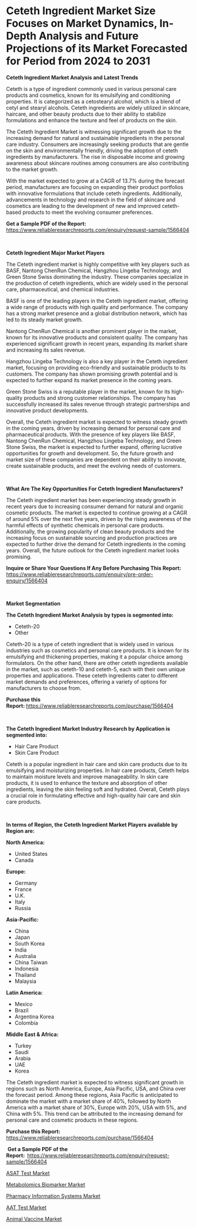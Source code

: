<p><h1>Ceteth Ingredient Market Size Focuses on Market Dynamics, In-Depth Analysis and Future Projections of its Market Forecasted for Period from 2024 to 2031</h1></p><p><strong>Ceteth Ingredient Market Analysis and Latest Trends</strong></p>
<p><p>Ceteth is a type of ingredient commonly used in various personal care products and cosmetics, known for its emulsifying and conditioning properties. It is categorized as a cetostearyl alcohol, which is a blend of cetyl and stearyl alcohols. Ceteth ingredients are widely utilized in skincare, haircare, and other beauty products due to their ability to stabilize formulations and enhance the texture and feel of products on the skin.</p><p>The Ceteth Ingredient Market is witnessing significant growth due to the increasing demand for natural and sustainable ingredients in the personal care industry. Consumers are increasingly seeking products that are gentle on the skin and environmentally friendly, driving the adoption of ceteth ingredients by manufacturers. The rise in disposable income and growing awareness about skincare routines among consumers are also contributing to the market growth.</p><p>With the market expected to grow at a CAGR of 13.7% during the forecast period, manufacturers are focusing on expanding their product portfolios with innovative formulations that include ceteth ingredients. Additionally, advancements in technology and research in the field of skincare and cosmetics are leading to the development of new and improved ceteth-based products to meet the evolving consumer preferences.</p></p>
<p><strong>Get a Sample PDF of the Report:&nbsp;</strong> <a href="https://www.reliableresearchreports.com/enquiry/request-sample/1566404">https://www.reliableresearchreports.com/enquiry/request-sample/1566404</a></p>
<p>&nbsp;</p>
<p><strong>Ceteth Ingredient Major Market Players</strong></p>
<p><p>The Ceteth ingredient market is highly competitive with key players such as BASF, Nantong ChenRun Chemical, Hangzhou Lingeba Technology, and Green Stone Swiss dominating the industry. These companies specialize in the production of ceteth ingredients, which are widely used in the personal care, pharmaceutical, and chemical industries.</p><p>BASF is one of the leading players in the Ceteth ingredient market, offering a wide range of products with high quality and performance. The company has a strong market presence and a global distribution network, which has led to its steady market growth.</p><p>Nantong ChenRun Chemical is another prominent player in the market, known for its innovative products and consistent quality. The company has experienced significant growth in recent years, expanding its market share and increasing its sales revenue.</p><p>Hangzhou Lingeba Technology is also a key player in the Ceteth ingredient market, focusing on providing eco-friendly and sustainable products to its customers. The company has shown promising growth potential and is expected to further expand its market presence in the coming years.</p><p>Green Stone Swiss is a reputable player in the market, known for its high-quality products and strong customer relationships. The company has successfully increased its sales revenue through strategic partnerships and innovative product developments.</p><p>Overall, the Ceteth ingredient market is expected to witness steady growth in the coming years, driven by increasing demand for personal care and pharmaceutical products. With the presence of key players like BASF, Nantong ChenRun Chemical, Hangzhou Lingeba Technology, and Green Stone Swiss, the market is expected to further expand, offering lucrative opportunities for growth and development.  So, the future growth and market size of these companies are dependent on their ability to innovate, create sustainable products, and meet the evolving needs of customers.</p></p>
<p>&nbsp;</p>
<p><strong>What Are The Key Opportunities For Ceteth Ingredient Manufacturers?</strong></p>
<p><p>The Ceteth ingredient market has been experiencing steady growth in recent years due to increasing consumer demand for natural and organic cosmetic products. The market is expected to continue growing at a CAGR of around 5% over the next five years, driven by the rising awareness of the harmful effects of synthetic chemicals in personal care products. Additionally, the growing popularity of clean beauty products and the increasing focus on sustainable sourcing and production practices are expected to further drive the demand for Ceteth ingredients in the coming years. Overall, the future outlook for the Ceteth ingredient market looks promising.</p></p>
<p><strong>Inquire or Share Your Questions If Any Before Purchasing This Report:</strong> <a href="https://www.reliableresearchreports.com/enquiry/pre-order-enquiry/1566404">https://www.reliableresearchreports.com/enquiry/pre-order-enquiry/1566404</a></p>
<p>&nbsp;</p>
<p><strong>Market Segmentation</strong></p>
<p><strong>The Ceteth Ingredient Market Analysis by types is segmented into:</strong></p>
<p><ul><li>Ceteth-20</li><li>Other</li></ul></p>
<p><p>Ceteth-20 is a type of ceteth ingredient that is widely used in various industries such as cosmetics and personal care products. It is known for its emulsifying and thickening properties, making it a popular choice among formulators. On the other hand, there are other ceteth ingredients available in the market, such as ceteth-10 and ceteth-5, each with their own unique properties and applications. These ceteth ingredients cater to different market demands and preferences, offering a variety of options for manufacturers to choose from.</p></p>
<p><strong>Purchase this Report:&nbsp;</strong><a href="https://www.reliableresearchreports.com/purchase/1566404">https://www.reliableresearchreports.com/purchase/1566404</a></p>
<p>&nbsp;</p>
<p><strong>The Ceteth Ingredient Market Industry Research by Application is segmented into:</strong></p>
<p><ul><li>Hair Care Product</li><li>Skin Care Product</li></ul></p>
<p><p>Ceteth is a popular ingredient in hair care and skin care products due to its emulsifying and moisturizing properties. In hair care products, Ceteth helps to maintain moisture levels and improve manageability. In skin care products, it is used to enhance the texture and absorption of other ingredients, leaving the skin feeling soft and hydrated. Overall, Ceteth plays a crucial role in formulating effective and high-quality hair care and skin care products.</p></p>
<p>&nbsp;</p>
<p><strong>In terms of Region, the Ceteth Ingredient Market Players available by Region are:</strong></p>
<p>
    <p> <strong> North America: </strong>
        <ul>
            <li>United States</li>
            <li>Canada</li>
        </ul>
        </p> 
    <p> <strong> Europe: </strong>
        <ul>
            <li>Germany</li>
            <li>France</li>
            <li>U.K.</li>
            <li>Italy</li>
            <li>Russia</li>
        </ul>
        </p> 
    <p> <strong> Asia-Pacific: </strong>
        <ul>
            <li>China</li>
            <li>Japan</li>
            <li>South Korea</li>
            <li>India</li>
            <li>Australia</li>
            <li>China Taiwan</li>
            <li>Indonesia</li>
            <li>Thailand</li>
            <li>Malaysia</li>
        </ul>
        </p> 
    <p> <strong> Latin America: </strong>
        <ul>
            <li>Mexico</li>
            <li>Brazil</li>
            <li>Argentina Korea</li>
            <li>Colombia</li>
        </ul>
        </p> 
    <p> <strong> Middle East & Africa: </strong>
        <ul>
            <li>Turkey</li>
            <li>Saudi</li>
            <li>Arabia</li>
            <li>UAE</li>
            <li>Korea</li>
        </ul>
    </p>
    </p>
<p><p>The Ceteth ingredient market is expected to witness significant growth in regions such as North America, Europe, Asia Pacific, USA, and China over the forecast period. Among these regions, Asia Pacific is anticipated to dominate the market with a market share of 40%, followed by North America with a market share of 30%, Europe with 20%, USA with 5%, and China with 5%. This trend can be attributed to the increasing demand for personal care and cosmetic products in these regions.</p></p>
<p><strong>Purchase this Report: </strong><a href="https://www.reliableresearchreports.com/purchase/1566404">https://www.reliableresearchreports.com/purchase/1566404</a></p>
<p>&nbsp;<strong>Get a Sample PDF of the Report:&nbsp;&nbsp;</strong><a href="https://www.reliableresearchreports.com/enquiry/request-sample/1566404">https://www.reliableresearchreports.com/enquiry/request-sample/1566404</a></p>
<p><strong></strong></p>
<p><p><a href="https://medium.com/@caleighhane2777/asat-test-market-analysis-and-sze-forecasted-for-period-from-2024-to-2031-174856ca93cd">ASAT Test Market</a></p><p><a href="https://medium.com/@loretadervishi2013/metabolomics-biomarker-market-competitive-analysis-market-trends-and-forecast-to-2031-17a6d4fe614f">Metabolomics Biomarker Market</a></p><p><a href="https://medium.com/@loretadervishi2013/analyzing-pharmacy-information-systems-market-global-industry-perspective-and-forecast-2024-to-5d4beba169c4">Pharmacy Information Systems Market</a></p><p><a href="https://medium.com/@caleighhane2777/aat-test-nbsp-market-focuses-on-market-share-size-and-projected-forecast-till-2031-9bb09ef2b8da">AAT Test Market</a></p><p><a href="https://medium.com/@rachelyoung56/animal-vaccine-market-insights-into-market-cagr-market-trends-and-growth-strategies-b321dabb33d0">Animal Vaccine Market</a></p></p>